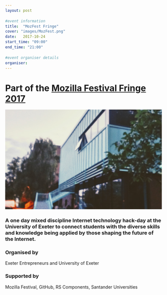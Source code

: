 ```yaml
---
layout: post

#event information
title:  "MozFest Fringe"
cover: "images/MozFest.png"
date:   2017-10-24
start_time: "09:00"
end_time: "21:00"

#event organiser details
organiser:
---
```

# Part of the [Mozilla Festival Fringe 2017](https://mozillafestival.org/fringe)

![Digital Humanities Lab](images/digital_humanities_lab.jpg)

### A one day mixed discipline Internet technology hack-day at the University of Exeter to connect students with the diverse skills and knowledge being applied by those shaping the future of the Internet. 

### Organised by
Exeter Entrepreneurs and University of Exeter

### Supported by
Mozilla Festival, GitHub, RS Components, Santander Universities



